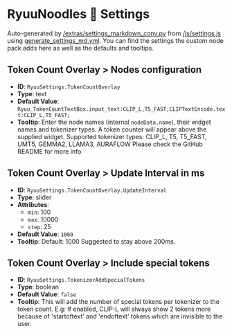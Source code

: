 # RyuuNoodles 🐲 Settings

Auto-generated by [/extras/settings_markdown_conv.py](/extras/settings_markdown_conv.py) from [/js/settings.js](/js/settings.js) using [generate_settings_md.yml](/.github/workflows/generate_settings_md.yml).
You can find the settings the custom node pack adds here as well as the defaults and tooltips.

## Token Count Overlay > Nodes configuration

- **ID**: `RyuuSettings.TokenCountOverlay`
- **Type**: text
- **Default Value**: `Ryuu_TokenCountTextBox.input_text:CLIP_L,T5_FAST;CLIPTextEncode.text:CLIP_L,T5_FAST;`
- **Tooltip**: Enter the node names (internal `nodeData.name`), their widget names and tokenizer types. A token counter will appear above the supplied widget. Supported tokenizer types: CLIP_L, T5, T5_FAST, UMT5, GEMMA2, LLAMA3, AURAFLOW Please check the GitHub README for more info

## Token Count Overlay > Update Interval in ms

- **ID**: `RyuuSettings.TokenCountOverlay.UpdateInterval`
- **Type**: slider
- **Attributes**:
  - `min`: 100
  - `max`: 10000
  - `step`: 25
- **Default Value**: `1000`
- **Tooltip**: Default: 1000 Suggested to stay above 200ms.

## Token Count Overlay > Include special tokens

- **ID**: `RyuuSettings.TokenizerAddSpecialTokens`
- **Type**: boolean
- **Default Value**: `false`
- **Tooltip**: This will add the number of special tokens per tokenizer to the token count. E.g: If enabled, CLIP-L will always show 2 tokens more because of 'startoftext' and 'endoftext' tokens which are invisible to the user.

